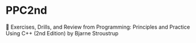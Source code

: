 # PPC2nd
📖 Exercises, Drills, and Review from Programming: Principles and Practice Using C++ (2nd Edition) by Bjarne Stroustrup
